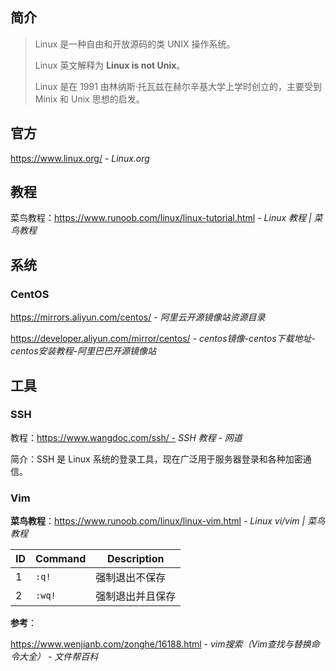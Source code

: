 ## 简介

> Linux 是一种自由和开放源码的类 UNIX 操作系统。
>
> Linux 英文解释为 **Linux is not Unix**。
>
> Linux 是在 1991 由林纳斯·托瓦兹在赫尔辛基大学上学时创立的，主要受到 Minix 和 Unix 思想的启发。

## 官方

https://www.linux.org/ - *Linux.org*

## 教程

菜鸟教程：https://www.runoob.com/linux/linux-tutorial.html - *Linux 教程 | 菜鸟教程*

## 系统

### CentOS

https://mirrors.aliyun.com/centos/ - *阿里云开源镜像站资源目录*

https://developer.aliyun.com/mirror/centos/ - *centos镜像-centos下载地址-centos安装教程-阿里巴巴开源镜像站*

## 工具

### SSH

教程：https://www.wangdoc.com/ssh/ - *SSH 教程 - 网道*

简介：SSH 是 Linux 系统的登录工具，现在广泛用于服务器登录和各种加密通信。

### Vim

**菜鸟教程**：https://www.runoob.com/linux/linux-vim.html - *Linux vi/vim | 菜鸟教程*


 ID | Command  | Description
---|---|---
1  | `:q!` | 强制退出不保存
2  | `:wq!` | 强制退出并且保存

**参考**：

https://www.wenjianb.com/zonghe/16188.html - *vim搜索（Vim查找与替换命令大全） - 文件帮百科*